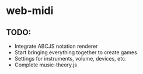 # web-midi

## TODO:
* Integrate ABCJS notation renderer
* Start bringing everything together to create games
* Settings for instruments, volume, devices, etc.
* Complete music-theory.js